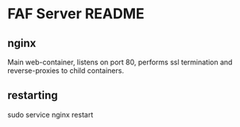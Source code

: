 FAF Server README
=================

nginx
-----

Main web-container, listens on port 80, performs ssl termination and
reverse-proxies to child containers.

restarting
----------

sudo service nginx restart

